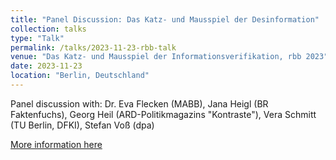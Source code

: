```yaml
---
title: "Panel Discussion: Das Katz- und Mausspiel der Desinformation"
collection: talks
type: "Talk"
permalink: /talks/2023-11-23-rbb-talk
venue: "Das Katz- und Mausspiel der Informationsverifikation, rbb 2023"
date: 2023-11-23
location: "Berlin, Deutschland"
---
```


Panel discussion with: Dr. Eva Flecken (MABB), Jana Heigl (BR Faktenfuchs), Georg Heil (ARD-Politikmagazins "Kontraste"), Vera Schmitt (TU Berlin, DFKI), Stefan Voß (dpa)

[More information here](https://events.rbb-online.de/b/?p=newspolygraph&host=events.rbb-online.de)


